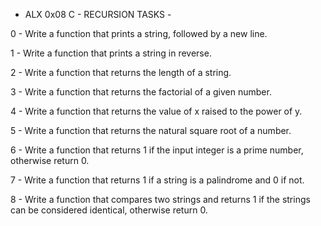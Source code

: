   -  ALX 0x08 C - RECURSION TASKS  -

0  -  Write a function that prints a string, followed by a new line.

1  -  Write a function that prints a string in reverse.

2  -  Write a function that returns the length of a string.

3  -  Write a function that returns the factorial of a given number.

4  -  Write a function that returns the value of x raised to the power of y.

5  -  Write a function that returns the natural square root of a number.

6  -  Write a function that returns 1 if the input integer is a prime 
      number, otherwise return 0.

7  -  Write a function that returns 1 if a string is a palindrome and 0 if not.

8  -  Write a function that compares two strings and returns 1 if the strings 
      can be considered identical, otherwise return 0.
